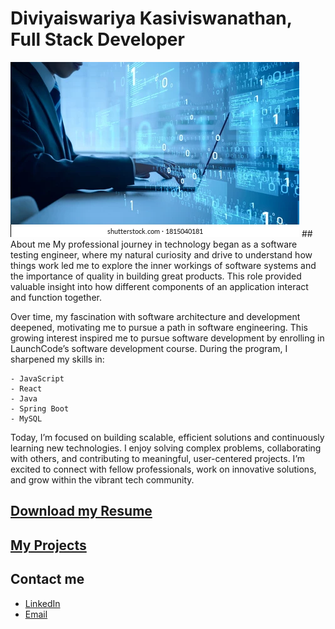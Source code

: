 <link rel="stylesheet" href="assets/css/style.css">
<h1 class="title">Diviyaiswariya Kasiviswanathan, Full Stack Developer</h1>
<img src="images/portfolio.jpeg" alt="My Portfolio Photo" class="portfolio-pic">
## About me
My professional journey in technology began as a software testing engineer, where my natural curiosity and drive to understand how things work led me to explore the inner workings of software systems and the importance of quality in building great products. This role provided valuable insight into how different components of an application interact and function together.

Over time, my fascination with software architecture and development deepened, motivating me to pursue a path in software engineering. This growing interest inspired me to pursue software development by enrolling in LaunchCode’s software development course. During the program, I sharpened my skills in:

    - JavaScript
    - React
    - Java
    - Spring Boot
    - MySQL

Today, I’m focused on building scalable, efficient solutions and continuously learning new technologies. I enjoy solving complex problems, collaborating with others, and contributing to meaningful, user-centered projects. I’m excited to connect with fellow professionals, work on innovative solutions, and grow within the vibrant tech community.


## [Download my Resume](assets/LaunchCodeResume-2025.pdf)

## [My Projects](/projects.md)

## Contact me

- [LinkedIn](https://www.linkedin.com/in/diviyaiswariyak)
- [Email](mailto:eraiswaryabe@gmail.com)















